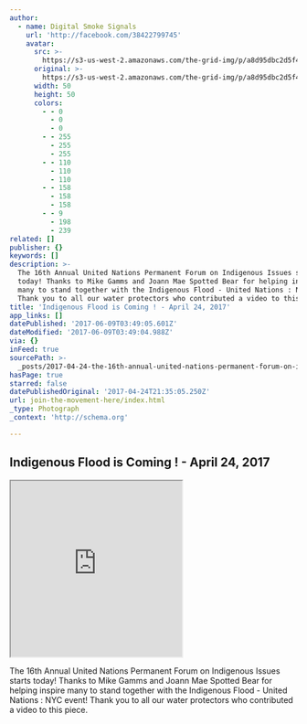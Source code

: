 ```yaml
---
author:
  - name: Digital Smoke Signals
    url: 'http://facebook.com/38422799745'
    avatar:
      src: >-
        https://s3-us-west-2.amazonaws.com/the-grid-img/p/a8d95dbc2d5f46e37ecdd3f0f182e8bae10eeaed.png
      original: >-
        https://s3-us-west-2.amazonaws.com/the-grid-img/p/a8d95dbc2d5f46e37ecdd3f0f182e8bae10eeaed.png
      width: 50
      height: 50
      colors:
        - - 0
          - 0
          - 0
        - - 255
          - 255
          - 255
        - - 110
          - 110
          - 110
        - - 158
          - 158
          - 158
        - - 9
          - 198
          - 239
related: []
publisher: {}
keywords: []
description: >-
  The 16th Annual United Nations Permanent Forum on Indigenous Issues starts
  today! Thanks to Mike Gamms and Joann Mae Spotted Bear for helping inspire
  many to stand together with the Indigenous Flood - United Nations : NYC event!
  Thank you to all our water protectors who contributed a video to this piece.
title: 'Indigenous Flood is Coming ! - April 24, 2017'
app_links: []
datePublished: '2017-06-09T03:49:05.601Z'
dateModified: '2017-06-09T03:49:04.988Z'
via: {}
inFeed: true
sourcePath: >-
  _posts/2017-04-24-the-16th-annual-united-nations-permanent-forum-on-indigenous.md
hasPage: true
starred: false
datePublishedOriginal: '2017-04-24T21:35:05.250Z'
url: join-the-movement-here/index.html
_type: Photograph
_context: 'http://schema.org'

---
```

## Indigenous Flood is Coming ! - April 24, 2017

<iframe src="https://the-grid.github.io/ed-userhtml/?g=eJxdkM1qwzAQhF_FCJKjfxLbBSdKKZS8gHsviryWRGStWclR8_ZV7ZwKexhmvxnYPZuRxASZJ8mZDmH2XVHEGPNRSLgh3nOJUzHbRRnni4cZAPNZz--aYOQrvzt-7A7XNP9Tyfo0ygRh-wnv0BvlhPXJXVv-RFVWTVs2bX2o66Z-q9vk7b3G-B3gJ_ByH80QNE8MyzbJVq3BKB04O1YNy3x4WuDshjQAdQ4dnPABNFqMnTbDAC4xktBa4xRnDlm2nrwFOEt9wib4i4TzsyBw8slZoAVei-tibS8JwL3sy7nYvnb5Bcq6bQo" height="308" style=""></iframe>

The 16th Annual United Nations Permanent Forum on Indigenous Issues starts today! Thanks to Mike Gamms and Joann Mae Spotted Bear for helping inspire many to stand together with the Indigenous Flood - United Nations : NYC event! Thank you to all our water protectors who contributed a video to this piece.